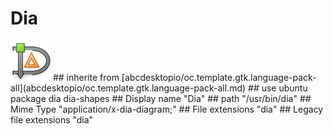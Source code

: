 # Dia
<img src='icons/dia.svg' height='64px' width='64px'>
## inherite from
[abcdesktopio/oc.template.gtk.language-pack-all](abcdesktopio/oc.template.gtk.language-pack-all.md)
## use ubuntu package
dia dia-shapes
## Display name
"Dia"
## path
"/usr/bin/dia"
## Mime Type
"application/x-dia-diagram;"
## File extensions
"dia"
## Legacy file extensions
"dia"
